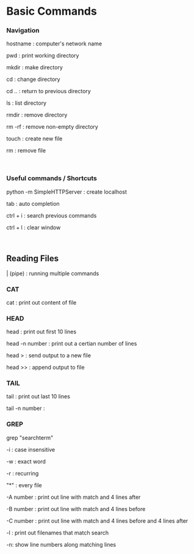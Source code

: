 Basic Commands
==============

### Navigation

hostname : computer's network name

pwd : print working directory

mkdir : make directory

cd <dirname> : change directory

cd .. : return to previous directory

ls : list directory

rmdir : remove directory

rm -rf : remove non-empty directory

touch <filename> : create new file

rm <filename> : remove file

 <br />

### Useful commands / Shortcuts

python -m SimpleHTTPServer : create localhost

tab : auto completion

ctrl + i : search previous commands

ctrl + l : clear window

 <br />

## Reading Files

| (pipe) : running multiple commands

### CAT

cat <filename> : print out content of file

### HEAD

head <filename> : print out first 10 lines

head -n number <filename> : print out a certian number of lines

head <filenam> > <newfilename> : send output to a new file

head <filenam> >> <filename> : append output to file

### TAIL

tail <filename> : print out last 10 lines

tail -n number <filename> : 


### GREP

grep "searchterm" <filename>

-i : case insensitive

-w : exact word

-r : recurring

"*" : every file

-A number : print out line with match and 4 lines after

-B number : print out line with match and 4 lines before

-C number : print out line with match and 4 lines before and 4 lines after

-l : print out filenames that match search

-n: show line numbers along matching lines



